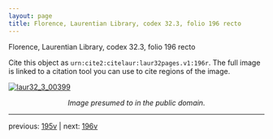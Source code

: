 ```yaml
---
layout: page
title: Florence, Laurentian Library, codex 32.3, folio 196 recto
---
```


Florence, Laurentian Library, codex 32.3, folio 196 recto

Cite this object as `urn:cite2:citelaur:laur32pages.v1:196r`.  The full image is linked to a citation tool you can use to cite regions of the image.

[![laur32_3_00399](http://www.homermultitext.org/iipsrv?IIIF=/project/homer/pyramidal/deepzoom/citelaur/laur32imgs/v1/laur32_3_00399.tif/full/800,/0/default.jpg)](http://www.homermultitext.org/ict2/?urn=urn:cite2:citelaur:laur32imgs.v1:laur32_3_00399) 

<p style="text-align: center; font-style: italic;">Image presumed to in the public domain.</p>

---

previous: [195v](../195v/) | next: [196v](../196v/)
